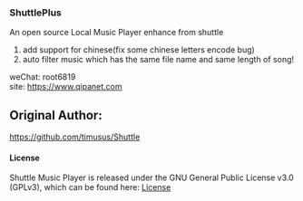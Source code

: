 ### ShuttlePlus 
An open source Local Music Player enhance from shuttle
1. add support for chinese(fix some chinese letters  encode  bug)
2. auto filter music which has the same file name and same length of song! 

weChat: root6819   
site: https://www.qipanet.com



## Original Author: 
https://github.com/timusus/Shuttle
 

#### License

Shuttle Music Player is released under the GNU General Public License v3.0 (GPLv3), which can be found here: [License](LICENSE.md)
